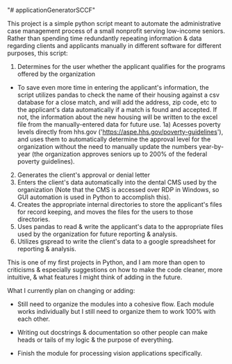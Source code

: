 "# applicationGeneratorSCCF" 

This project is a simple python script meant to automate the administrative case management process of a small nonprofit serving low-income seniors. Rather than spending time redundantly repeating information & data regarding clients and applicants manually in different software for different purposes, this script:

1) Determines for the user whether the applicant qualifies for the programs offered by the organization
- To save even more time in entering the applicant's information, the script utilizes pandas to check the name of their housing against a csv database for a close match, and will add the address, zip code, etc to the applicant's data automatically if a match is found and accepted. If not, the information about the new housing will be written to the excel file from the manually-entered data for future use.
1a) Acesses poverty levels directly from hhs.gov ('https://aspe.hhs.gov/poverty-guidelines'), and uses them to automatically determine the approval level for the organization without the need to manually update the numbers year-by-year (the organization approves seniors up to 200% of the federal poverty guidelines).
2) Generates the client's approval or denial letter
3) Enters the client's data automatically into the dental CMS used by the organization (Note that the CMS is accessed over RDP in Windows, so GUI automation is used in Python to accomplish this).
4) Creates the appropriate internal directories to store the applicant's files for record keeping, and moves the files for the users to those directories.
5) Uses pandas to read & write the applicant's data to the appropriate files used by the organization for future reporting & analysis.
6) Utilizes gspread to write the client's data to a google spreadsheet for reporting & analysis.

This is one of my first projects in Python, and I am more than open to criticisms & especially suggestions on how to make the code cleaner, more intuitive, & what features I might think of adding in the future.

What I currently plan on changing or adding:

- Still need to organize the modules into a cohesive flow. Each module works individually but I still need to organize them to work 100% with each other.

- Writing out docstrings & documentation so other people can make heads or tails of my logic & the purpose of everything.

- Finish the module for processing vision applications specifically.
